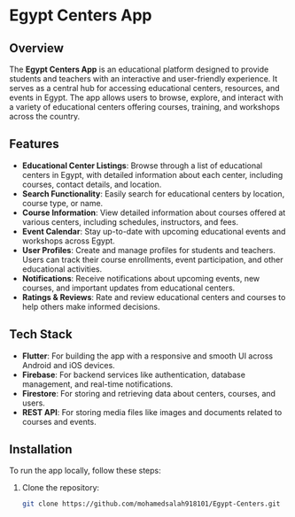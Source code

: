 # Egypt Centers App

## Overview

The **Egypt Centers App** is an educational platform designed to provide students and teachers with an interactive and user-friendly experience. It serves as a central hub for accessing educational centers, resources, and events in Egypt. The app allows users to browse, explore, and interact with a variety of educational centers offering courses, training, and workshops across the country.

## Features

- **Educational Center Listings**: Browse through a list of educational centers in Egypt, with detailed information about each center, including courses, contact details, and location.
- **Search Functionality**: Easily search for educational centers by location, course type, or name.
- **Course Information**: View detailed information about courses offered at various centers, including schedules, instructors, and fees.
- **Event Calendar**: Stay up-to-date with upcoming educational events and workshops across Egypt.
- **User Profiles**: Create and manage profiles for students and teachers. Users can track their course enrollments, event participation, and other educational activities.
- **Notifications**: Receive notifications about upcoming events, new courses, and important updates from educational centers.
- **Ratings & Reviews**: Rate and review educational centers and courses to help others make informed decisions.

## Tech Stack

- **Flutter**: For building the app with a responsive and smooth UI across Android and iOS devices.
- **Firebase**: For backend services like authentication, database management, and real-time notifications.
- **Firestore**: For storing and retrieving data about centers, courses, and users.
- **REST API**: For storing media files like images and documents related to courses and events.

## Installation

To run the app locally, follow these steps:

1. Clone the repository:
   ```bash
   git clone https://github.com/mohamedsalah918101/Egypt-Centers.git
